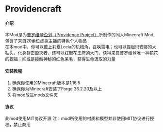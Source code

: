 # Providencraft

#### 介绍
本Mod是为[普罗维登企划（Providence Project）](https://www.pdplive.net/)所制作的同人Minecraft Mod,包含了来自20余位虚拟主播的特色个人物品  
在本mod中，你可以戴上莉夏Lecia的机械角，召唤雷电；也可以提起玛安娜的大钻头，化身群峦毁灭者，还可以扛起花王府的大门，获得来自普罗维登唯一神花花的祝福；抑或是接触神秘的红色呆毛，获得生命汲取的力量

#### 安装教程

1. 确保你使用的Minecraft版本是1.16.5
2. 确保你为Minecraft安装了Forge 36.2.20及以上 
3. 将mod放进mods文件夹

#### 协议
此mod使用MIT协议开源
注：mod所使用的材质和模型并非使用MIT协议进行授权，禁止商用